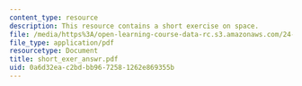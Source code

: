 ```yaml
---
content_type: resource
description: This resource contains a short exercise on space.
file: /media/https%3A/open-learning-course-data-rc.s3.amazonaws.com/24-201-topics-in-the-history-of-philosophy-kant-fall-2005/0a6d32eac2bdbb9672581262e869355b_short_exer_answr.pdf
file_type: application/pdf
resourcetype: Document
title: short_exer_answr.pdf
uid: 0a6d32ea-c2bd-bb96-7258-1262e869355b
---
```

